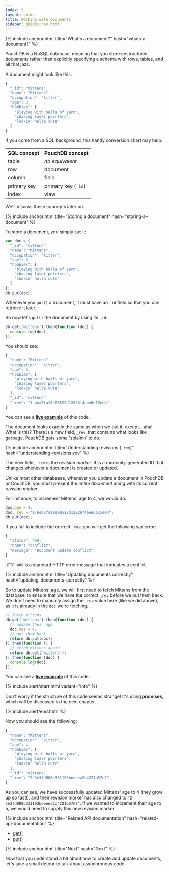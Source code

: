 ```yaml
---
index: 5
layout: guide
title: Working with documents
sidebar: guides_nav.html
---
```


{% include anchor.html title="What's a document?" hash="whats-a–document?" %}

PouchDB is a NoSQL database, meaning that you store unstructured *documents* rather than explicitly specifying a schema with rows, tables, and all that jazz.

A document might look like this:

```js
{
  "_id": "mittens",
  "name": "Mittens",
  "occupation": "kitten",
  "age": 3,
  "hobbies": [
    "playing with balls of yarn",
    "chasing laser pointers",
    "lookin' hella cute"
  ]
}
```

If you come from a SQL background, this handy conversion chart may help:

<div class="table-responsive">
<table class="table">
<tr>
  <th>SQL concept</th>
  <th>PouchDB concept</th>
</tr>
<tr>
  <td>table</td>
  <td><em>no equivalent</em></td>
</tr>
<tr>
  <td>row</td>
  <td>document</td>
</tr>

<tr>
  <td>column</td>
  <td>field</td>
</tr>
<tr>
  <td>primary key</td>
  <td>primary key (<code>_id</code>)</td>
</tr>
<tr>
  <td>index</td>
  <td>view</td>
</tr>
</table>
</div>

We'll discuss these concepts later on.

{% include anchor.html title="Storing a document" hash="storing-a–document" %}

To store a document, you simply `put` it:

```js
var doc = {
  "_id": "mittens",
  "name": "Mittens",
  "occupation": "kitten",
  "age": 3,
  "hobbies": [
    "playing with balls of yarn",
    "chasing laser pointers",
    "lookin' hella cute"
  ]
};
db.put(doc);
```

Whenever you `put()` a document, it must have an `_id` field so that you can retrieve it later.

So now let's `get()` the document by using its `_id`:

```js
db.get('mittens').then(function (doc) {
  console.log(doc);
});
```

You should see:

```js
{
  "name": "Mittens",
  "occupation": "kitten",
  "age": 3,
  "hobbies": [
    "playing with balls of yarn",
    "chasing laser pointers",
    "lookin' hella cute"
  ],
  "_id": "mittens",
  "_rev": "1-bea5fa18e06522d12026f4aee6b15ee4"
}
```

You can see a **[live example](http://bl.ocks.org/nolanlawson/c02bba75247012afb1bf)** of this code.

The document looks exactly the same as when we put it, except... aha! What is this? There is a new field, `_rev`, that contains what looks like garbage. PouchDB gots some 'splainin' to do.

{% include anchor.html title="Understanding revisions (`_rev`)" hash="understanding-revisions-rev" %}

The new field, `_rev` is the *revision marker*. It is a randomly-generated ID that changes whenever a document is created or updated.

Unlike most other databases, whenever you update a document in PouchDB or CouchDB, you must present the *entire document* along with its current *revision marker*.

For instance, to increment Mittens' age to 4, we would do:

```js
doc.age = 4;
doc._rev = "1-bea5fa18e06522d12026f4aee6b15ee4";
db.put(doc);
```

If you fail to include the correct `_rev`, you will get the following sad error:

```js
{
  "status": 409,
  "name": "conflict",
  "message": "Document update conflict"
}
```

`HTTP 409` is a standard HTTP error message that indicates a conflict.

{% include anchor.html title="Updating documents correctly" hash="updating-documents–correctly" %}

So to update Mittens' age, we will first need to fetch Mittens from the database, to ensure that we have the correct `_rev` before we put them back. We don't need to manually assign the `_rev` value here (like we did above), as it is already in the `doc` we're fetching.

```js
// fetch mittens
db.get('mittens').then(function (doc) {
  // update their age
  doc.age = 4;
  // put them back
  return db.put(doc);
}).then(function () {
  // fetch mittens again
  return db.get('mittens');
}).then(function (doc) {
  console.log(doc);
});
```

You can see a **[live example](http://bl.ocks.org/nolanlawson/d6daa02ca3875d1222dd)** of this code.

{% include alert/start.html variant="info" %}

Don't worry if the structure of this code seems strange! It's using <strong>promises</strong>, which will be discussed in the next chapter.

{% include alert/end.html %}

Now you should see the following:

```js
{
  "name": "Mittens",
  "occupation": "kitten",
  "age": 4,
  "hobbies": [
    "playing with balls of yarn",
    "chasing laser pointers",
    "lookin' hella cute"
  ],
  "_id": "mittens",
  "_rev": "2-3e3fd988b331193beeeea2d4221b57e7"
}
```

As you can see, we have successfully updated Mittens' age to 4 (they grow up so fast!), and their revision marker has also changed to `"2-3e3fd988b331193beeeea2d4221b57e7"`. If we wanted to increment their age to 5, we would need to supply this new revision marker.

{% include anchor.html title="Related API documentation" hash="related-api-documentation" %}

* [get()](/api.html#fetch_document)
* [put()](/api.html#create_document)

{% include anchor.html title="Next" hash="Next" %}

Now that you understand a bit about how to create and update documents, let's take a small detour to talk about asynchronous code.
